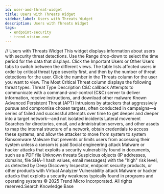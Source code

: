 ```yaml
---
id: user-and-threat-widget
title: Users with Threats Widget
sidebar_label: Users with Threats Widget
description: Users with Threats Widget
tags:
  - endpoint-security
  - trend-vision-one
---
```


/*<![CDATA[*/ $('#title').html($('meta[name=map-description]').attr('content')); /*]]>*/ Users with Threats Widget This widget displays information about users with security threat detections. Use the Range drop-down to select the time period for the data that displays. Click the Important Users or Other Users tabs to switch between the different views. The table lists affected users in order by critical threat type severity first, and then by the number of threat detections for the user. Click the number in the Threats column for the user you want to view. The Most Critical Threat column displays the following threat types. Threat Type Description C&C callback Attempts to communicate with a command-and-control (C&C) server to deliver information, receive instructions, and download other malware Known Advanced Persistent Threat (APT) Intrusions by attackers that aggressively pursue and compromise chosen targets, often conducted in campaigns—a series of failed and successful attempts over time to get deeper and deeper into a target network—and not isolated incidents Lateral movement Searches for directories, email, and administration servers, and other assets to map the internal structure of a network, obtain credentials to access these systems, and allow the attacker to move from system to system Ransomware Malware that prevents or limits users from accessing their system unless a ransom is paid Social engineering attack Malware or hacker attacks that exploits a security vulnerability found in documents, such as a PDF file Unknown threats Suspicious objects (IP addresses, domains, file SHA-1 hash values, email messages) with the "high" risk level, as detected by Deep Discovery Inspector, endpoint security products, or other products with Virtual Analyzer Vulnerability attack Malware or hacker attacks that exploits a security weakness typically found in programs and operating systems © 2025 Trend Micro Incorporated. All rights reserved.Search Knowledge Base